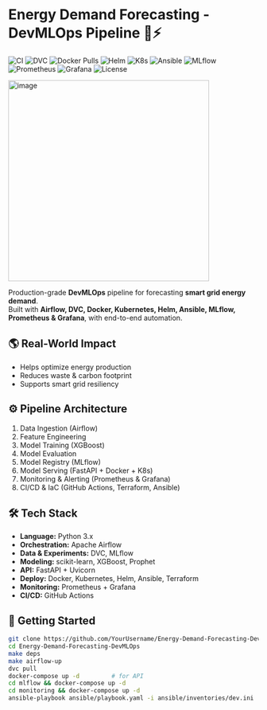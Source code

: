# Energy Demand Forecasting - DevMLOps Pipeline 🚀⚡

![CI](https://github.com/YourUsername/Energy-Demand-Forecasting-DevMLOps/actions/workflows/ci.yml/badge.svg)
![DVC](https://img.shields.io/badge/DVC-enabled-blue)
![Docker Pulls](https://img.shields.io/docker/pulls/energy-forecast-api)
![Helm](https://img.shields.io/badge/Helm-Chart-blue)
![K8s](https://img.shields.io/badge/Kubernetes-ready-green)
![Ansible](https://img.shields.io/badge/Ansible-automated-yellowgreen)
![MLflow](https://img.shields.io/badge/MLflow-tracking-orange)
![Prometheus](https://img.shields.io/badge/Prometheus-monitored-lightgrey)
![Grafana](https://img.shields.io/badge/Grafana-visualized-blue)
![License](https://img.shields.io/badge/license-MIT-green)



<img width="404" alt="image" src="https://github.com/user-attachments/assets/2c375d72-6b7c-4a6e-babb-a6f8e20432de" />










Production-grade **DevMLOps** pipeline for forecasting **smart grid energy demand**.  
Built with **Airflow, DVC, Docker, Kubernetes, Helm, Ansible, MLflow, Prometheus & Grafana**, with end-to-end automation.

## 🌎 Real-World Impact
- Helps optimize energy production  
- Reduces waste & carbon footprint  
- Supports smart grid resiliency  

## ⚙️ Pipeline Architecture
1. Data Ingestion (Airflow)  
2. Feature Engineering  
3. Model Training (XGBoost)  
4. Model Evaluation  
5. Model Registry (MLflow)  
6. Model Serving (FastAPI + Docker + K8s)  
7. Monitoring & Alerting (Prometheus & Grafana)  
8. CI/CD & IaC (GitHub Actions, Terraform, Ansible)  

## 🛠 Tech Stack
- **Language:** Python 3.x  
- **Orchestration:** Apache Airflow  
- **Data & Experiments:** DVC, MLflow  
- **Modeling:** scikit-learn, XGBoost, Prophet  
- **API:** FastAPI + Uvicorn  
- **Deploy:** Docker, Kubernetes, Helm, Ansible, Terraform  
- **Monitoring:** Prometheus + Grafana  
- **CI/CD:** GitHub Actions  

## 🚀 Getting Started
```bash
git clone https://github.com/YourUsername/Energy-Demand-Forecasting-DevMLOps.git
cd Energy-Demand-Forecasting-DevMLOps
make deps
make airflow-up
dvc pull
docker-compose up -d         # for API
cd mlflow && docker-compose up -d
cd monitoring && docker-compose up -d
ansible-playbook ansible/playbook.yaml -i ansible/inventories/dev.ini









